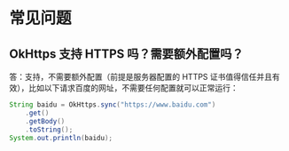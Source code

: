 # 常见问题

## OkHttps 支持 HTTPS 吗？需要额外配置吗？

答：支持，不需要额外配置（前提是服务器配置的 HTTPS 证书值得信任并且有效），比如以下请求百度的网址，不需要任何配置就可以正常运行：

```java
String baidu = OkHttps.sync("https://www.baidu.com")
    .get()
    .getBody()
    .toString();
System.out.println(baidu);
```
